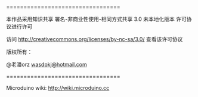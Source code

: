﻿ =================================

 本作品采用知识共享 署名-非商业性使用-相同方式共享 3.0 未本地化版本 许可协议进行许可

 访问 http://creativecommons.org/licenses/by-nc-sa/3.0/ 查看该许可协议

 版权所有：

 @老潘orz  wasdpkj@hotmail.com

 =================================

 Microduino wiki:
 http://wiki.microduino.cc
